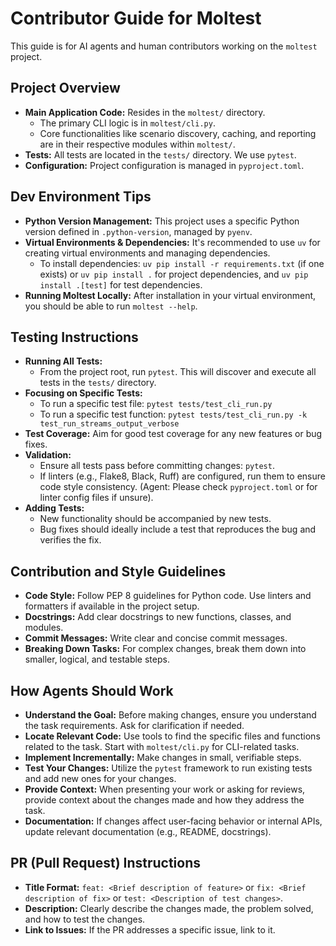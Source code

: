 # Contributor Guide for Moltest

This guide is for AI agents and human contributors working on the `moltest` project.

## Project Overview

*   **Main Application Code:** Resides in the `moltest/` directory.
    *   The primary CLI logic is in `moltest/cli.py`.
    *   Core functionalities like scenario discovery, caching, and reporting are in their respective modules within `moltest/`.
*   **Tests:** All tests are located in the `tests/` directory. We use `pytest`.
*   **Configuration:** Project configuration is managed in `pyproject.toml`.

## Dev Environment Tips

*   **Python Version Management:** This project uses a specific Python version defined in `.python-version`, managed by `pyenv`.
*   **Virtual Environments & Dependencies:** It's recommended to use `uv` for creating virtual environments and managing dependencies.
    *   To install dependencies: `uv pip install -r requirements.txt` (if one exists) or `uv pip install .` for project dependencies, and `uv pip install .[test]` for test dependencies.
*   **Running Moltest Locally:** After installation in your virtual environment, you should be able to run `moltest --help`.

## Testing Instructions

*   **Running All Tests:**
    *   From the project root, run `pytest`. This will discover and execute all tests in the `tests/` directory.
*   **Focusing on Specific Tests:**
    *   To run a specific test file: `pytest tests/test_cli_run.py`
    *   To run a specific test function: `pytest tests/test_cli_run.py -k test_run_streams_output_verbose`
*   **Test Coverage:** Aim for good test coverage for any new features or bug fixes.
*   **Validation:**
    *   Ensure all tests pass before committing changes: `pytest`.
    *   If linters (e.g., Flake8, Black, Ruff) are configured, run them to ensure code style consistency. (Agent: Please check `pyproject.toml` or for linter config files if unsure).
*   **Adding Tests:**
    *   New functionality should be accompanied by new tests.
    *   Bug fixes should ideally include a test that reproduces the bug and verifies the fix.

## Contribution and Style Guidelines

*   **Code Style:** Follow PEP 8 guidelines for Python code. Use linters and formatters if available in the project setup.
*   **Docstrings:** Add clear docstrings to new functions, classes, and modules.
*   **Commit Messages:** Write clear and concise commit messages.
*   **Breaking Down Tasks:** For complex changes, break them down into smaller, logical, and testable steps.

## How Agents Should Work

*   **Understand the Goal:** Before making changes, ensure you understand the task requirements. Ask for clarification if needed.
*   **Locate Relevant Code:** Use tools to find the specific files and functions related to the task. Start with `moltest/cli.py` for CLI-related tasks.
*   **Implement Incrementally:** Make changes in small, verifiable steps.
*   **Test Your Changes:** Utilize the `pytest` framework to run existing tests and add new ones for your changes.
*   **Provide Context:** When presenting your work or asking for reviews, provide context about the changes made and how they address the task.
*   **Documentation:** If changes affect user-facing behavior or internal APIs, update relevant documentation (e.g., README, docstrings).

## PR (Pull Request) Instructions

*   **Title Format:** `feat: <Brief description of feature>` or `fix: <Brief description of fix>` or `test: <Description of test changes>`.
*   **Description:** Clearly describe the changes made, the problem solved, and how to test the changes.
*   **Link to Issues:** If the PR addresses a specific issue, link to it.
